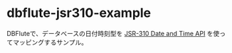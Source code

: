 dbflute-jsr310-example
=======================

DBFluteで、データベースの日付時刻型を [JSR-310 Date and Time API](http://docs.oracle.com/javase/tutorial/datetime/index.html) を使ってマッピングするサンプル。

